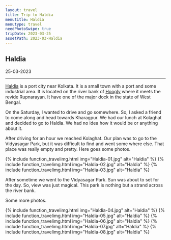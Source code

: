 ```yaml
---
layout: travel
title: Trip to Haldia
menutitle: Haldia
menutype: travel
needPhotoSwipe: true
tripDate: 2023-03-25
assetPath: 2023-03-Haldia
---
```


## Haldia
25-03-2023

---
[Haldia][wiki] is a port city near Kolkata. It is a small town with a port and some industrial area. It is located on the river bank of [Hoogly][hoog] where it meets the revide Rupnarayan. It have one of the major dock in the state of West Bengal.

On the Saturday, I wanted to drive and go somewhere. So, I asked a friend to come along and head towards Kharagpur. We had our lunch at Kolaghat and decided to go to Haldia. We had no idea how it would be or anything about it.

After driving for an hour we reached Kolaghat. Our plan was to go to the Vidyasagar Park, but it was difficult to find and went some where else. That place was really empty and pretty. Here goes some photos.

{% include function_travelimg.html img="Haldia-01.jpg" alt="Haldia" %}
{% include function_travelimg.html img="Haldia-02.jpg" alt="Haldia" %}
{% include function_travelimg.html img="Haldia-03.jpg" alt="Haldia" %}

After sometime we went to the Vidyasagar Park. Sun was about to set for the day. So, view was just magical. This park is nothing but a strand across the river bank.

Some more photos.

{% include function_travelimg.html img="Haldia-04.jpg" alt="Haldia" %}
{% include function_travelimg.html img="Haldia-05.jpg" alt="Haldia" %}
{% include function_travelimg.html img="Haldia-06.jpg" alt="Haldia" %}
{% include function_travelimg.html img="Haldia-07.jpg" alt="Haldia" %}
{% include function_travelimg.html img="Haldia-08.jpg" alt="Haldia" %}

[wiki]: https://en.wikipedia.org/wiki/Haldia
[hoog]: https://en.wikipedia.org/wiki/Hooghly_River